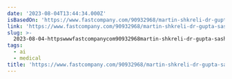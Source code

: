 ```yaml
---
date: '2023-08-04T13:44:34.000Z'
isBasedOn: 'https://www.fastcompany.com/90932968/martin-shkreli-dr-gupta-sasha-luccioni'
link: 'https://www.fastcompany.com/90932968/martin-shkreli-dr-gupta-sasha-luccioni'
slug: >-
  2023-08-04-httpswwwfastcompanycom90932968martin-shkreli-dr-gupta-sasha-luccioni
tags:
  - ai
  - medical
title: 'https://www.fastcompany.com/90932968/martin-shkreli-dr-gupta-sasha-luccioni'
---
```



